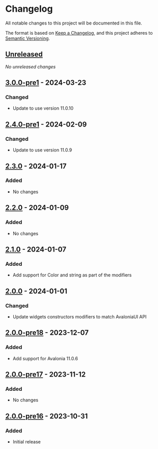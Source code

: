# Changelog

All notable changes to this project will be documented in this file.

The format is based on [Keep a Changelog](https://keepachangelog.com/en/1.0.0/),
and this project adheres to [Semantic Versioning](https://semver.org/spec/v2.0.0.html).

## [Unreleased]
_No unreleased changes_

## [3.0.0-pre1] - 2024-03-23
### Changed
- Update to use version 11.0.10

## [2.4.0-pre1] - 2024-02-09
### Changed
- Update to use version 11.0.9

## [2.3.0] - 2024-01-17
### Added
- No changes

## [2.2.0] - 2024-01-09
### Added
- No changes

## [2.1.0] - 2024-01-07
### Added
- Add support for Color and string as part of the modifiers

## [2.0.0] - 2024-01-01
### Changed
- Update widgets constructors modifiers to match AvaloniaUI  API

## [2.0.0-pre18] - 2023-12-07
### Added
- Add support for Avalonia 11.0.6

## [2.0.0-pre17] - 2023-11-12
### Added
- No changes

## [2.0.0-pre16] - 2023-10-31
### Added
- Initial release

[unreleased]: https://github.com/fabulous-dev/Fabulous.Avalonia.DataGrid/compare/3.0.0-pre1...HEAD
[3.0.0-pre1]: https://github.com/fabulous-dev/Fabulous.Avalonia.DataGrid/releases/tag/3.0.0-pre1
[2.4.0-pre1]: https://github.com/fabulous-dev/Fabulous.Avalonia.DataGrid/releases/tag/2.4.0-pre1
[2.3.0]: https://github.com/fabulous-dev/Fabulous.Avalonia.DataGrid/releases/tag/2.3.0
[2.2.0]: https://github.com/fabulous-dev/Fabulous.Avalonia.DataGrid/releases/tag/2.2.0
[2.1.0]: https://github.com/fabulous-dev/Fabulous.Avalonia.DataGrid/releases/tag/2.1.0
[2.0.0]: https://github.com/fabulous-dev/Fabulous.Avalonia.DataGrid/releases/tag/2.0.0
[2.0.0-pre18]: https://github.com/fabulous-dev/Fabulous.Avalonia.DataGrid/releases/tag/2.0.0-pre18
[2.0.0-pre17]: https://github.com/fabulous-dev/Fabulous.Avalonia.DataGrid/releases/tag/2.0.0-pre17
[2.0.0-pre16]: https://github.com/fabulous-dev/Fabulous.Avalonia.DataGrid/releases/tag/2.0.0-pre16
